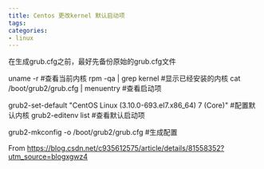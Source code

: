 ```yaml
---
title: Centos 更改kernel 默认启动项
tags: 
categories:
- linux
---
```


在生成grub.cfg之前，最好先备份原始的grub.cfg文件

uname -r   #查看当前内核
rpm -qa | grep kernel   #显示已经安装的内核 
cat /boot/grub2/grub.cfg | menuentry   #查看启动项 

grub2-set-default "CentOS Linux (3.10.0-693.el7.x86_64) 7 (Core)" #配置默认内核
grub2-editenv list #查看默认启动项

grub2-mkconfig -o /boot/grub2/grub.cfg   #生成配置 

From <https://blog.csdn.net/c935612575/article/details/81558352?utm_source=blogxgwz4> 
